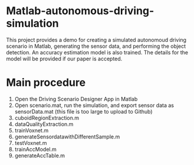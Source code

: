 # Matlab-autonomous-driving-simulation
This project provides a demo for creating a simulated autonomoud driving scenario in Matlab, generating the sensor data, and performing the object detection. An accuracy estimation model is also trained. The details for the model will be provided if our paper is accepted. 

# Main procedure

1. Open the Driving Scenario Designer App in Matlab
2. Open scenario.mat, run the simulation, and export sensor data as sensorData.mat (this file is too large to upload to Github)
3. cuboidRegionExtraction.m
4. dataQualityExtraction.m
5. trainVoxnet.m
6. generateSensordatawithDifferentSample.m
7. testVoxnet.m
8. trainAccModel.m
9. generateAccTable.m

